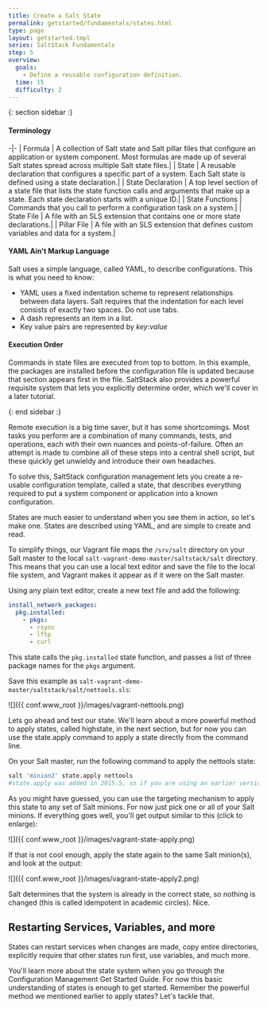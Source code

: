```yaml
---
title: Create a Salt State
permalink: getstarted/fundamentals/states.html
type: page
layout: getstarted.tmpl
series: SaltStack Fundamentals
step: 5
overview:
  goals:
    - Define a reusable configuration definition.
  time: 15
  difficulty: 2
---
```


{: section sidebar :}

#### Terminology  

-|-
| Formula | A collection of Salt state and Salt pillar files that configure an application or system component. Most formulas are made up of several Salt states spread across multiple Salt state files.|
| State | A reusable declaration that configures a specific part of a system. Each Salt state is defined using a state declaration.|
| State Declaration | A top level section of a state file that lists the state function calls and arguments that make up a state. Each state declaration starts with a unique ID.|
| State Functions | Commands that you call to perform a configuration task on a system.|
| State File | A file with an SLS extension that contains one or more state declarations.|
| Pillar File | A file with an SLS extension that defines custom variables and data for a system.|

#### YAML Ain't Markup Language

Salt uses a simple language, called YAML, to describe configurations. This is what you need to know:

-   YAML uses a fixed indentation scheme to represent relationships between
    data layers. Salt requires that the indentation for each level consists of
    exactly two spaces. Do not use tabs.
-   A dash represents an item in a list.
-   Key value pairs are represented by *key*:*value*

#### Execution Order

Commands in state files are executed from top to bottom. In this example, the
packages are installed before the configuration file is updated because that
section appears first in the file. SaltStack also provides a powerful requisite
system that lets you explicitly determine order, which we'll cover in a later
tutorial.

{: end sidebar :}

Remote execution is a big time saver, but it has some shortcomings. Most tasks
you perform are a combination of many commands, tests, and operations, each
with their own nuances and points-of-failure. Often an attempt is made to
combine all of these steps into a central shell script, but these quickly get
unwieldy and introduce their own headaches.

To solve this, SaltStack configuration management lets you create a re-usable
configuration template, called a state, that describes everything required to
put a system component or application into a known configuration.

States are much easier to understand when you see them in action, so let's make
one. States are described using YAML, and are simple to create and read.

To simplify things, our Vagrant file maps the `/srv/salt` directory on your Salt
master to the local `salt-vagrant-demo-master/saltstack/salt` directory. This
means that you can use a local text editor and save the file to the local file
system, and Vagrant makes it appear as if it were on the Salt master.

Using any plain text editor, create a new text file and add the following:

``` yaml
install_network_packages:
  pkg.installed:
    - pkgs:
      - rsync
      - lftp
      - curl
```

This state calls the `pkg.installed` state function, and passes a list of three
package names for the `pkgs` argument.

Save this example as `salt-vagrant-demo-master/saltstack/salt/nettools.sls`:

![]({{ conf.www_root }}/images/vagrant-nettools.png)

Lets go ahead and test our state. We'll learn about a more powerful method to
apply states, called highstate, in the next section, but for now you can use
the state.apply command to apply a state directly from the command line.

On your Salt master, run the following command to apply the nettools state:

``` bash
salt 'minion2' state.apply nettools
#state.apply was added in 2015.5, so if you are using an earlier version call state.sls instead.
```

As you might have guessed, you can use the targeting mechanism to apply this
state to any set of Salt minions. For now just pick one or all of your Salt
minions. If everything goes well, you'll get output similar to this (click to
enlarge):

![]({{ conf.www_root }}/images/vagrant-state-apply.png)

If that is not cool enough, apply the state again to the same Salt minion(s),
and look at the output:

![]({{ conf.www_root }}/images/vagrant-state-apply2.png)

Salt determines that the system is already in the correct state, so nothing is
changed (this is called idempotent in academic circles). Nice.

## Restarting Services, Variables, and more

States can restart services when changes are made, copy entire directories,
explicitly require that other states run first, use variables, and much more.

You'll learn more about the state system when you go through the Configuration
Management Get Started Guide. For now this basic understanding of states is
enough to get started. Remember the powerful method we mentioned earlier to
apply states? Let's tackle that.

